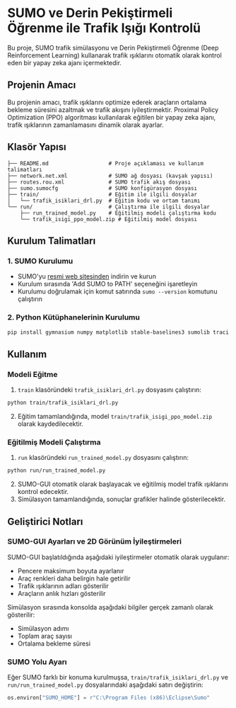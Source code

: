 # SUMO ve Derin Pekiştirmeli Öğrenme ile Trafik Işığı Kontrolü

Bu proje, SUMO trafik simülasyonu ve Derin Pekiştirmeli Öğrenme (Deep Reinforcement Learning) kullanarak trafik ışıklarını otomatik olarak kontrol eden bir yapay zeka ajanı içermektedir.

## Projenin Amacı

Bu projenin amacı, trafik ışıklarını optimize ederek araçların ortalama bekleme süresini azaltmak ve trafik akışını iyileştirmektir. Proximal Policy Optimization (PPO) algoritması kullanılarak eğitilen bir yapay zeka ajanı, trafik ışıklarının zamanlamasını dinamik olarak ayarlar.

## Klasör Yapısı

```
├── README.md                   # Proje açıklaması ve kullanım talimatları
├── network.net.xml             # SUMO ağ dosyası (kavşak yapısı)
├── routes.rou.xml              # SUMO trafik akış dosyası
├── sumo.sumocfg                # SUMO konfigürasyon dosyası
├── train/                      # Eğitim ile ilgili dosyalar
│   └── trafik_isiklari_drl.py  # Eğitim kodu ve ortam tanımı
└── run/                        # Çalıştırma ile ilgili dosyalar
    ├── run_trained_model.py    # Eğitilmiş modeli çalıştırma kodu
    └── trafik_isigi_ppo_model.zip # Eğitilmiş model dosyası
```

## Kurulum Talimatları

### 1. SUMO Kurulumu

- SUMO'yu [resmi web sitesinden](https://www.eclipse.org/sumo/) indirin ve kurun
- Kurulum sırasında 'Add SUMO to PATH' seçeneğini işaretleyin
- Kurulumu doğrulamak için komut satırında `sumo --version` komutunu çalıştırın

### 2. Python Kütüphanelerinin Kurulumu

```bash
pip install gymnasium numpy matplotlib stable-baselines3 sumolib traci
```

## Kullanım

### Modeli Eğitme

1. `train` klasöründeki `trafik_isiklari_drl.py` dosyasını çalıştırın:

```bash
python train/trafik_isiklari_drl.py
```

2. Eğitim tamamlandığında, model `train/trafik_isigi_ppo_model.zip` olarak kaydedilecektir.

### Eğitilmiş Modeli Çalıştırma

1. `run` klasöründeki `run_trained_model.py` dosyasını çalıştırın:

```bash
python run/run_trained_model.py
```

2. SUMO-GUI otomatik olarak başlayacak ve eğitilmiş model trafik ışıklarını kontrol edecektir.
3. Simülasyon tamamlandığında, sonuçlar grafikler halinde gösterilecektir.

## Geliştirici Notları

### SUMO-GUI Ayarları ve 2D Görünüm İyileştirmeleri

SUMO-GUI başlatıldığında aşağıdaki iyileştirmeler otomatik olarak uygulanır:

- Pencere maksimum boyuta ayarlanır
- Araç renkleri daha belirgin hale getirilir
- Trafik ışıklarının adları gösterilir
- Araçların anlık hızları gösterilir

Simülasyon sırasında konsolda aşağıdaki bilgiler gerçek zamanlı olarak gösterilir:

- Simülasyon adımı
- Toplam araç sayısı
- Ortalama bekleme süresi

### SUMO Yolu Ayarı

Eğer SUMO farklı bir konuma kurulmuşsa, `train/trafik_isiklari_drl.py` ve `run/run_trained_model.py` dosyalarındaki aşağıdaki satırı değiştirin:

```python
os.environ["SUMO_HOME"] = r"C:\Program Files (x86)\Eclipse\Sumo"
```

